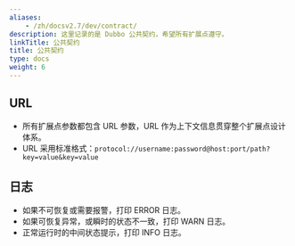 ```yaml
---
aliases:
    - /zh/docsv2.7/dev/contract/
description: 这里记录的是 Dubbo 公共契约，希望所有扩展点遵守。
linkTitle: 公共契约
title: 公共契约
type: docs
weight: 6
---
```



## URL

* 所有扩展点参数都包含 URL 参数，URL 作为上下文信息贯穿整个扩展点设计体系。
* URL 采用标准格式：`protocol://username:password@host:port/path?key=value&key=value`

## 日志

* 如果不可恢复或需要报警，打印 ERROR 日志。
* 如果可恢复异常，或瞬时的状态不一致，打印 WARN 日志。
* 正常运行时的中间状态提示，打印 INFO 日志。